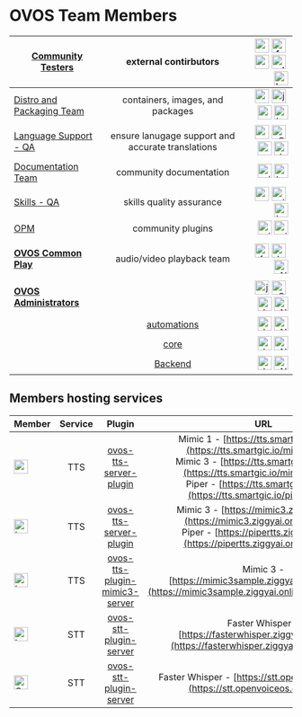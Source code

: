 # OVOS Team Members

| [Community Testers](https://github.com/orgs/OpenVoiceOS/teams/community-testers) | external contirbutors | <div><span><a href="https://github.com/goldyfruit"><img src="https://avatars.githubusercontent.com/u/614115?v=4" alt="goldyfruit" width="25" height="25"></a>&nbsp;<a href="/forslund"><img src="https://avatars.githubusercontent.com/u/804543?v=4" alt="forslund" width="25" height="25"></a>&nbsp;<a href="https://github.com/emphasize"><img src="https://avatars.githubusercontent.com/u/25036977?v=4" alt="emphasize" width="25" height="25"></a>&nbsp;<a href="https://github.com/mikejgray"><img src="https://avatars.githubusercontent.com/u/30268971?v=4" alt="mikejgray" width="25" height="25"></a>&nbsp;<a href="https://github.com/builderjer"><img src="https://avatars.githubusercontent.com/u/34875857?v=4" alt="builderjer" width="25" height="25"></a></span></div> |
|---|:---:|---:|
| [Distro and Packaging Team](https://github.com/orgs/OpenVoiceOS/teams/distro-packaging-team) | containers, images, and packages | <div><span><a href="https://github.com/goldyfruit"><img src="https://avatars.githubusercontent.com/u/614115?v=4" alt="goldyfruit" width="25" height="25"></a>&nbsp;<a href="https://github.com/j1nx"><img src="https://avatars.githubusercontent.com/u/641281?v=4" alt="j1nx" width="25" height="25"></a>&nbsp;<a href="https://github.com/emphasize"><img src="https://avatars.githubusercontent.com/u/25036977?v=4" alt="emphasize" width="25" height="25"></a>&nbsp;<a href="https://github.com/builderjer"><img src="https://avatars.githubusercontent.com/u/34875857?v=4" alt="builderjer" width="25" height="25"></a></span></div> |
| [Language Support - QA](https://github.com/orgs/OpenVoiceOS/teams/language-support-qa) | ensure lanugage support and accurate translations | <div><span><a href="https://github.com/goldyfruit"><img src="https://avatars.githubusercontent.com/u/614115?v=4" alt="goldyfruit" width="25" height="25"></a>&nbsp;<a href="https://github.com/ChanceNCounter"><img src="https://avatars.githubusercontent.com/u/2975131?v=4" alt="ChanceNCounter" width="25" height="25"></a>&nbsp;<a href="https://github.com/emphasize"><img src="https://avatars.githubusercontent.com/u/25036977?v=4" alt="emphasize" width="25" height="25"></a>&nbsp;<a href="https://github.com/JarbasAl"><img src="https://avatars.githubusercontent.com/u/33701864?v=4" alt="JarbasAl" width="25" height="25"></a></span></div> |
| [Documentation Team](https://github.com/orgs/OpenVoiceOS/teams/documentation) | community documentation | <div><span></span><a href="https://github.com/mikejgray"><img src="https://avatars.githubusercontent.com/u/30268971?v=4" alt="mikejgray" width="25" height="25"></a>&nbsp;<a href="https://github.com/builderjer"><img src="https://avatars.githubusercontent.com/u/34875857?v=4" alt="builderjer" width="25" height="25"></div> |
| [Skills - QA](https://github.com/orgs/OpenVoiceOS/teams/skills-qa) | skills quality assurance | <div><span><a href="https://github.com/emphasize"><img src="https://avatars.githubusercontent.com/u/25036977?v=4" alt="emphasize" width="25" height="25"></a>&nbsp;<a href="https://github.com/mikejgray"><img src="https://avatars.githubusercontent.com/u/30268971?v=4" alt="mikejgray" width="25" height="25"></a>&nbsp;<a href="https://github.com/builderjer"><img src="https://avatars.githubusercontent.com/u/34875857?v=4" alt="builderjer" width="25" height="25"></a></span></div> |
| [OPM](https://github.com/orgs/OpenVoiceOS/teams/opm) | community plugins | <div><span><a href="https://github.com/dscripka"><img src="https://avatars.githubusercontent.com/u/9630975?v=4" alt="mikejgray" width="25" height="25"></a>&nbsp;<a href="https://github.com/mikejgray"><img src="https://avatars.githubusercontent.com/u/30268971?v=4" alt="mikejgray" width="25" height="25"></a></span></div> |
| | |
| **[OVOS Common Play](https://github.com/orgs/OpenVoiceOS/teams/ocp)** | audio/video playback team | <div><span><a href="/forslund"><img src="https://avatars.githubusercontent.com/u/804543?v=4" alt="forslund" width="25" height="25"></a>&nbsp;<a href="https://github.com/JarbasAl"><img src="https://avatars.githubusercontent.com/u/33701864?v=4" alt="JarbasAl" width="25" height="25"></a>&nbsp;<a href="https://github.com/NeonDaniel"><img src="https://avatars.githubusercontent.com/u/34697904?v=4" alt="NeonDaniel" width="25" height="25"></a></span></div> |
| | |
| **[OVOS Administrators](https://github.com/orgs/OpenVoiceOS/teams/ovos-admins)** |  | <div><span><a href="https://github.com/j1nx"><img src="https://avatars.githubusercontent.com/u/641281?v=4" alt="j1nx" width="25" height="25"></a>&nbsp;<a href="https://github.com/ChanceNCounter"><img src="https://avatars.githubusercontent.com/u/2975131?v=4" alt="ChanceNCounter" width="25" height="25"></a>&nbsp;<a href="https://github.com/JarbasAl"><img src="https://avatars.githubusercontent.com/u/33701864?v=4" alt="JarbasAl" width="25" height="25"></a>&nbsp;<a href="https://github.com/NeonDaniel"><img src="https://avatars.githubusercontent.com/u/34697904?v=4" alt="NeonDaniel" width="25" height="25"></a></span></div> |**
| | [automations](https://github.com/orgs/OpenVoiceOS/teams/automations) | <div><span><a href="https://github.com/JarbasAl"><img src="https://avatars.githubusercontent.com/u/33701864?v=4" alt="JarbasAl" width="25" height="25"></a>&nbsp;<a href="https://github.com/NeonDaniel"><img src="https://avatars.githubusercontent.com/u/34697904?v=4" alt="NeonDaniel" width="25" height="25"></a></span></div> |
| | [core](https://github.com/orgs/OpenVoiceOS/teams/core) | <div><span><a href="https://github.com/JarbasAl"><img src="https://avatars.githubusercontent.com/u/33701864?v=4" alt="JarbasAl" width="25" height="25"></a>&nbsp;<a href="https://github.com/NeonDaniel"><img src="https://avatars.githubusercontent.com/u/34697904?v=4" alt="NeonDaniel" width="25" height="25"></a></span></div> |
| | [Backend](https://github.com/orgs/OpenVoiceOS/teams/backend) | <div><span><a href="https://github.com/JarbasAl"><img src="https://avatars.githubusercontent.com/u/33701864?v=4" alt="JarbasAl" width="25" height="25"></a>&nbsp;<a href="https://github.com/NeonDaniel"><img src="https://avatars.githubusercontent.com/u/34697904?v=4" alt="NeonDaniel" width="25" height="25"></a></span></div> |

## Members hosting services
| Member | Service | Plugin | URL |
|---|:---:|:---:|:---:|
| <div><a href="https://github.com/goldyfruit"><img src="https://avatars.githubusercontent.com/u/614115?v=4" alt="goldyfruit" width="25" height="25"></a></div> | TTS | [ovos-tts-server-plugin](https://github.com/OpenVoiceOS/ovos-tts-server-plugin) | <div>Mimic 1 - [https://tts.smartgic.io/mimic](https://tts.smartgic.io/mimic/status)</div><div>Mimic 3 - [https://tts.smartgic.io/mimic3](https://tts.smartgic.io/mimic3/status)</div><div>Piper - [https://tts.smartgic.io/piper](https://tts.smartgic.io/piper/status)</div> |
| <div><a href="https://github.com/builderjer"><img src="https://avatars.githubusercontent.com/u/34875857?v=4" alt="builderjer" width="25" height="25"></a></div> | TTS | [ovos-tts-server-plugin](https://github.com/OpenVoiceOS/ovos-tts-server-plugin) | <div>Mimic 3 - [https://mimic3.ziggyai.online](https://mimic3.ziggyai.online/status)</div><div>Piper - [https://pipertts.ziggyai.online](https://pipertts.ziggyai.online/status)</div> |
| <div><a href="https://github.com/builderjer"><img src="https://avatars.githubusercontent.com/u/34875857?v=4" alt="builderjer" width="25" height="25"></a></div> | TTS | [ovos-tts-plugin-mimic3-server](https://github.com/OpenVoiceOS/ovos-tts-plugin-mimic3-server) | Mimic 3 - [https://mimic3sample.ziggyai.online/api/tts](https://mimic3sample.ziggyai.online/api/healthcheck) |
| <div><a href="https://github.com/builderjer"><img src="https://avatars.githubusercontent.com/u/34875857?v=4" alt="builderjer" width="25" height="25"></a></div> | STT | [ovos-stt-plugin-server](https://github.com/OpenVoiceOS/ovos-stt-plugin-server) | Faster Whisper - [https://fasterwhisper.ziggyai.online/stt](https://fasterwhisper.ziggyai.online/status) |
| <div><a href="https://github.com/OpenVoiceOS"><img src="https://avatars.githubusercontent.com/u/72275918?&v=4" alt="OVOS" width="25" height="25"></a></div> | STT | [ovos-stt-plugin-server](https://github.com/OpenVoiceOS/ovos-stt-plugin-server) | Faster Whisper - [https://stt.openvoiceos.org/stt](https://stt.openvoiceos.org/status) |
